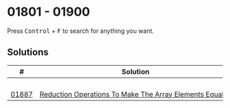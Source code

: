 # 01801 - 01900

Press <kbd>Control</kbd> + <kbd>F</kbd> to search for anything you want.

## Solutions
| # | Solution | Topic | Difficulty |
| --- | --- | --- | --- |
| | &emsp;&emsp;&emsp;&emsp;&emsp;&emsp;&emsp;&emsp;&emsp;&emsp;&emsp;&emsp;&emsp;&emsp;&emsp;&emsp;&emsp;&emsp;&emsp;&emsp;&emsp;&emsp;&emsp;&emsp;&emsp;&emsp;&emsp;&emsp; | &emsp;&emsp;&emsp;&emsp;&emsp;&emsp;&emsp;&emsp;&emsp;&emsp; | |  
| [01887](https://leetcode.com/problems/reduction-operations-to-make-the-array-elements-equal/) | [Reduction Operations To Make The Array Elements Equal](01887-reduction-operations-to-make-the-array-elements-equal.cpp) | `Math` | Medium |  
